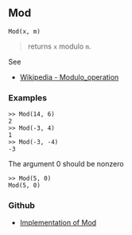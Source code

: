 ## Mod

```
Mod(x, m)
```

> returns `x` modulo `m`.
 
See
* [Wikipedia - Modulo_operation](https://en.wikipedia.org/wiki/Modulo_operation)

### Examples

```
>> Mod(14, 6)
2
>> Mod(-3, 4)
1
>> Mod(-3, -4)
-3
```

The argument 0 should be nonzero

```
>> Mod(5, 0) 
Mod(5, 0)
```

### Github

* [Implementation of Mod](https://github.com/axkr/symja_android_library/blob/master/symja_android_library/matheclipse-core/src/main/java/org/matheclipse/core/builtin/IntegerFunctions.java#L1025) 
